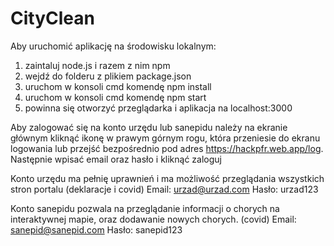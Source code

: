 # CityClean

Aby uruchomić aplikację na środowisku lokalnym:
1. zaintaluj node.js i razem z nim npm
2. wejdź do folderu z plikiem package.json
3. uruchom w konsoli cmd komendę npm install
4. uruchom w konsoli cmd komendę npm start
5. powinna się otworzyć przeglądarka i aplikacja na localhost:3000

Aby zalogować się na konto urzędu lub sanepidu należy na ekranie głównym kliknąć ikonę w prawym górnym rogu, która przeniesie do ekranu logowania lub przejść bezpośrednio pod adres https://hackpfr.web.app/log. Następnie wpisać email oraz hasło i kliknąć zaloguj

Konto urzędu ma pełnię uprawnień i ma możliwość przeglądania wszystkich stron portalu (deklaracje i covid)
Email: urzad@urzad.com
Hasło: urzad123
 
Konto sanepidu pozwala na przeglądanie informacji o chorych na interaktywnej mapie, oraz dodawanie nowych chorych. (covid)
Email: sanepid@sanepid.com
Hasło: sanepid123
